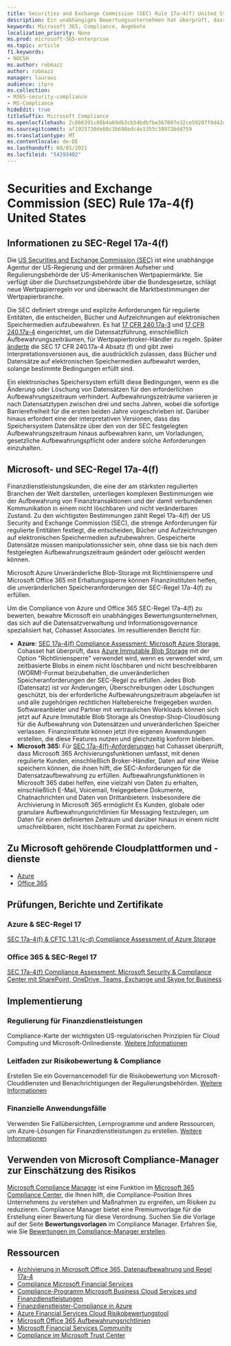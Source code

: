 ```yaml
---
title: Securities and Exchange Commission (SEC) Rule 17a-4(f) United States
description: Ein unabhängiges Bewertungsunternehmen hat überprüft, dass Azure und Office 365 Finanzunternehmen dabei helfen können, DIE SEC-Regel 17a-4(f) für die Aufbewahrung von Datensätzen und unveränderliche Speicheranforderungen zu erfüllen.
keywords: Microsoft 365, Compliance, Angebote
localization_priority: None
ms.prod: microsoft-365-enterprise
ms.topic: article
f1.keywords:
- NOCSH
ms.author: robmazz
author: robmazz
manager: laurawi
audience: itpro
ms.collection:
- M365-security-compliance
- MS-Compliance
hideEdit: true
titleSuffix: Microsoft Compliance
ms.openlocfilehash: 2c866391c08b4a69db3cb54bdbfbe367007e32ce59207f0d42df0bb29cf98f9f
ms.sourcegitcommit: af1925730de60c3b698edc4e1355c38972bdd759
ms.translationtype: MT
ms.contentlocale: de-DE
ms.lasthandoff: 08/05/2021
ms.locfileid: "54293402"
---
```

# <a name="securities-and-exchange-commission-sec-rule-17a-4f-united-states"></a>Securities and Exchange Commission (SEC) Rule 17a-4(f) United States

## <a name="about-sec-rule-17a-4f"></a>Informationen zu SEC-Regel 17a-4(f)

Die [US Securities and Exchange Commission (SEC)](https://www.sec.gov/) ist eine unabhängige Agentur der US-Regierung und der primären Aufseher und Regulierungsbehörde der US-Amerikanischen Wertpapiermärkte. Sie verfügt über die Durchsetzungsbehörde über die Bundesgesetze, schlägt neue Wertpapierregeln vor und überwacht die Marktbestimmungen der Wertpapierbranche.

Die SEC definiert strenge und explizite Anforderungen für regulierte Entitäten, die entscheiden, Bücher und Aufzeichnungen auf elektronischen Speichermedien aufzubewahren. Es hat [17 CFR 240.17a-3](https://www.govinfo.gov/app/details/CFR-2012-title17-vol3/CFR-2012-title17-vol3-sec240-17a-3) und [17 CFR 240.17a-4](https://www.ecfr.gov/cgi-bin/text-idx?mc=true&node=pt17.4.240&rgn=div5#se17.4.240_117a_64) eingerichtet, um die Datensatzführung, einschließlich Aufbewahrungszeiträumen, für Wertpapierbroker-Händler zu regeln. Später [änderte](https://www.sec.gov/rules/interp/34-47806.htm) die SEC 17 CFR 240.17a-4 Absatz (f) und gibt zwei Interpretationsversionen aus, die ausdrücklich zulassen, dass Bücher und Datensätze auf elektronischen Speichermedien aufbewahrt werden, solange bestimmte Bedingungen erfüllt sind.

Ein elektronisches Speichersystem erfüllt diese Bedingungen, wenn es die Änderung oder Löschung von Datensätzen für den erforderlichen Aufbewahrungszeitraum verhindert. Aufbewahrungszeiträume variieren je nach Datensatztypen zwischen drei und sechs Jahren, wobei die sofortige Barrierefreiheit für die ersten beiden Jahre vorgeschrieben ist. Darüber hinaus erfordert eine der interpretativen Versionen, dass das Speichersystem Datensätze über den von der SEC festgelegten Aufbewahrungszeitraum hinaus aufbewahren kann, um Vorladungen, gesetzliche Aufbewahrungspflicht oder andere solche Anforderungen einzuhalten.

## <a name="microsoft-and-sec-rule-17a-4f"></a>Microsoft- und SEC-Regel 17a-4(f)

Finanzdienstleistungskunden, die eine der am stärksten regulierten Branchen der Welt darstellen, unterliegen komplexen Bestimmungen wie der Aufbewahrung von Finanztransaktionen und der damit verbundenen Kommunikation in einem nicht löschbaren und nicht veränderbaren Zustand. Zu den wichtigsten Bestimmungen zählt Regel 17a-4(f) der US Security and Exchange Commission (SEC), die strenge Anforderungen für regulierte Entitäten festlegt, die entscheiden, Bücher und Aufzeichnungen auf elektronischen Speichermedien aufzubewahren. Gespeicherte Datensätze müssen manipulationssicher sein, ohne dass sie bis nach dem festgelegten Aufbewahrungszeitraum geändert oder gelöscht werden können.

Microsoft Azure Unveränderliche Blob-Storage mit Richtliniensperre und Microsoft Office 365 mit Erhaltungssperre können Finanzinstituten helfen, die unveränderlichen Speicheranforderungen der SEC-Regel 17a-4(f) zu erfüllen.

Um die Compliance von Azure und Office 365 SEC-Regel 17a-4(f) zu bewerten, bewahre Microsoft ein unabhängiges Bewertungsunternehmen, das sich auf die Datensatzverwaltung und Informationsgovernance spezialisiert hat, Cohasset Associates. Im resultierenden Bericht für:

- **Azure**: [SEC 17a-4(f) Compliance Assessment: Microsoft Azure Storage](https://servicetrust.microsoft.com/ViewPage/MSComplianceGuide?command=Download&downloadType=Document&downloadId=19b08fd4-d276-43e8-9461-715981d0ea20&docTab=4ce99610-c9c0-11e7-8c2c-f908a777fa4d_GRC_Assessment_Reports), Cohasset hat überprüft, dass [Azure Immutable Blob Storage](/azure/storage/blobs/storage-blob-immutable-storage) mit der Option "Richtliniensperre" verwendet wird, wenn es verwendet wird, um zeitbasierte Blobs in einem nicht löschbaren und nicht beschreibbaren (WORM)-Format beizubehalten, die unveränderlichen Speicheranforderungen der SEC-Regel zu erfüllen. Jedes Blob (Datensatz) ist vor Änderungen, Überschreibungen oder Löschungen geschützt, bis der erforderliche Aufbewahrungszeitraum abgelaufen ist und alle zugehörigen rechtlichen Haltebereiche freigegeben wurden. Softwareanbieter und Partner mit vertraulichen Workloads können sich jetzt auf Azure Immutable Blob Storage als Onestop-Shop-Cloudlösung für die Aufbewahrung von Datensätzen und unveränderlichen Speicher verlassen. Finanzinstitute können jetzt ihre eigenen Anwendungen erstellen, die diese Features nutzen und gleichzeitig konform bleiben.
- **Microsoft 365:** Für [SEC 17a-4(f)-Anforderungen](/microsoft-365/compliance/retention-regulatory-requirements#sec-17a-4f-finra-4511c-and-cftc-131c-d) hat Cohasset überprüft, dass Microsoft 365 Archivierungsfunktionen umfasst, mit denen regulierte Kunden, einschließlich Broker-Händler, Daten auf eine Weise speichern können, die ihnen hilft, die SEC-Anforderungen für die Datensatzaufbewahrung zu erfüllen. Aufbewahrungsfunktionen in Microsoft 365 dabei helfen, eine vielzahl von Daten zu erhalten, einschließlich E-Mail, Voicemail, freigegebene Dokumente, Chatnachrichten und Daten von Drittanbietern. Insbesondere die Archivierung in Microsoft 365 ermöglicht Es Kunden, globale oder granulare Aufbewahrungsrichtlinien für Messaging festzulegen, um Daten für einen definierten Zeitraum und darüber hinaus in einem nicht umschreibbaren, nicht löschbaren Format zu speichern.

## <a name="microsoft-in-scope-cloud-platforms--services"></a>Zu Microsoft gehörende Cloudplattformen und -dienste

- [Azure](https://gallery.technet.microsoft.com/Overview-of-Azure-c1be3942)
- [Office 365](https://aka.ms/Office365ComplianceOfferings)

## <a name="audits-reports-and-certificates"></a>Prüfungen, Berichte und Zertifikate

### <a name="azure--sec-rule-17"></a>Azure & SEC-Regel 17

[SEC 17a-4(f) & CFTC 1.31 (c-d) Compliance Assessment of Azure Storage](https://servicetrust.microsoft.com/ViewPage/MSComplianceGuide?command=Download&downloadType=Document&downloadId=19b08fd4-d276-43e8-9461-715981d0ea20&docTab=4ce99610-c9c0-11e7-8c2c-f908a777fa4d_GRC_Assessment_Reports)

### <a name="office-365--sec-rule-17"></a>Office 365 & SEC-Regel 17

[SEC 17a-4(f) Compliance Assessment: Microsoft Security & Compliance Center mit SharePoint, OneDrive, Teams, Exchange und Skype for Business](https://servicetrust.microsoft.com/ViewPage/TrustDocumentsV3?command=Download&downloadType=Document&downloadId=2dc92867-5f83-49d8-ad04-9e7295c9e40e&tab=7f51cb60-3d6c-11e9-b2af-7bb9f5d2d913&docTab=7f51cb60-3d6c-11e9-b2af-7bb9f5d2d913_FAQ_and_White_Papers)

## <a name="how-to-implement"></a>Implementierung

### <a name="financial-services-regulation"></a>Regulierung für Finanzdienstleistungen

Compliance-Karte der wichtigsten US-regulatorischen Prinzipien für Cloud Computing und Microsoft-Onlinedienste. [Weitere Informationen](https://servicetrust.microsoft.com/ViewPage/TrustDocuments?command=Download&downloadType=Document&downloadId=5b483567-00b0-4d86-96ae-ee887dadb61c&docTab=6d000410-c9e9-11e7-9a91-892aae8839ad_Compliance_Guides)

### <a name="risk-assessment--compliance-guide"></a>Leitfaden zur Risikobewertung & Compliance

Erstellen Sie ein Governancemodell für die Risikobewertung von Microsoft-Clouddiensten und Benachrichtigungen der Regulierungsbehörden. [Weitere Informationen](https://servicetrust.microsoft.com/ViewPage/TrustDocuments?command=Download&downloadType=Document&downloadId=edee9b14-3661-4a16-ba83-c35caf672bd7&docTab=6d000410-c9e9-11e7-9a91-892aae8839ad_FAQ_and_White_Papers)

### <a name="financial-use-cases"></a>Finanzielle Anwendungsfälle

Verwenden Sie Fallübersichten, Lernprogramme und andere Ressourcen, um Azure-Lösungen für Finanzdienstleistungen zu erstellen. [Weitere Informationen](/azure/industry/financial/)

## <a name="use-microsoft-compliance-manager-to-assess-your-risk"></a>Verwenden von Microsoft Compliance-Manager zur Einschätzung des Risikos

[Microsoft Compliance Manager](/microsoft-365/compliance/compliance-manager) ist eine Funktion im [Microsoft 365 Compliance Center](/microsoft-365/compliance/microsoft-365-compliance-center), die Ihnen hilft, die Compliance-Position Ihres Unternehmens zu verstehen und Maßnahmen zu ergreifen, um Risiken zu reduzieren. Compliance Manager bietet eine Premiumvorlage für die Erstellung einer Bewertung für diese Verordnung. Suchen Sie die Vorlage auf der Seite **Bewertungsvorlagen** im Compliance Manager. Erfahren Sie, wie Sie [Bewertungen im Compliance-Manager erstellen](/microsoft-365/compliance/compliance-manager-assessments).

## <a name="resources"></a>Ressourcen

- [Archivierung in Microsoft Office 365, Datenaufbewahrung und Regel 17a-4](https://www.microsoft.com/microsoft-365/blog/2015/11/10/office-365-exchange-online-archiving-now-meets-sec-rule-17a-4-requirements/)
- [Compliance Microsoft Financial Services](https://download.microsoft.com/download/6/4/7/64707E3E-6D3E-45D0-8207-A0EA3201B4A6/Microsoft%20Cloud%20-%20Financial%20Services%20Compliance%20Program%20\(Print\).pdf)
- [Compliance-Programm Microsoft Business Cloud Services und Finanzdienstleistungen](https://servicetrust.microsoft.com/viewpage/financialservicesoverview)
- [Finanzdienstleister-Compliance in Azure](https://azure.microsoft.com/resources/videos/azurecon-2015-financial-services-compliance-in-azure/)
- [Azure Financial Services Cloud Risikobewertungstool](https://servicetrust.microsoft.com/ViewPage/FFIECBlueprint?command=Download&downloadType=Document&downloadId=079a1973-711a-428f-9312-9ddd290cff7b&docTab=c726d5c0-2d1e-11e8-a485-57140ec19669_PaaS)
- [Microsoft Office 365 Aufbewahrungsrichtlinien](/office365/securitycompliance/retention-policies)
- [Microsoft Financial Services Community](https://techcommunity.microsoft.com/t5/financial-services/ct-p/FinancialServices)
- [Compliance im Microsoft Trust Center](https://www.microsoft.com/trust-center/compliance/compliance-overview)
